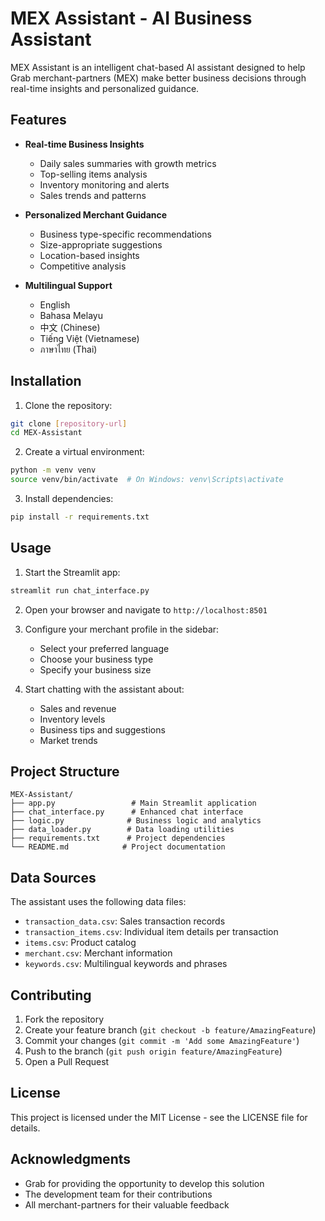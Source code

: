 # MEX Assistant - AI Business Assistant

MEX Assistant is an intelligent chat-based AI assistant designed to help Grab merchant-partners (MEX) make better business decisions through real-time insights and personalized guidance.

## Features

- **Real-time Business Insights**
  - Daily sales summaries with growth metrics
  - Top-selling items analysis
  - Inventory monitoring and alerts
  - Sales trends and patterns

- **Personalized Merchant Guidance**
  - Business type-specific recommendations
  - Size-appropriate suggestions
  - Location-based insights
  - Competitive analysis

- **Multilingual Support**
  - English
  - Bahasa Melayu
  - 中文 (Chinese)
  - Tiếng Việt (Vietnamese)
  - ภาษาไทย (Thai)

## Installation

1. Clone the repository:
```bash
git clone [repository-url]
cd MEX-Assistant
```

2. Create a virtual environment:
```bash
python -m venv venv
source venv/bin/activate  # On Windows: venv\Scripts\activate
```

3. Install dependencies:
```bash
pip install -r requirements.txt
```

## Usage

1. Start the Streamlit app:
```bash
streamlit run chat_interface.py
```

2. Open your browser and navigate to `http://localhost:8501`

3. Configure your merchant profile in the sidebar:
   - Select your preferred language
   - Choose your business type
   - Specify your business size

4. Start chatting with the assistant about:
   - Sales and revenue
   - Inventory levels
   - Business tips and suggestions
   - Market trends

## Project Structure

```
MEX-Assistant/
├── app.py                 # Main Streamlit application
├── chat_interface.py      # Enhanced chat interface
├── logic.py              # Business logic and analytics
├── data_loader.py        # Data loading utilities
├── requirements.txt      # Project dependencies
└── README.md            # Project documentation
```

## Data Sources

The assistant uses the following data files:
- `transaction_data.csv`: Sales transaction records
- `transaction_items.csv`: Individual item details per transaction
- `items.csv`: Product catalog
- `merchant.csv`: Merchant information
- `keywords.csv`: Multilingual keywords and phrases

## Contributing

1. Fork the repository
2. Create your feature branch (`git checkout -b feature/AmazingFeature`)
3. Commit your changes (`git commit -m 'Add some AmazingFeature'`)
4. Push to the branch (`git push origin feature/AmazingFeature`)
5. Open a Pull Request

## License

This project is licensed under the MIT License - see the LICENSE file for details.

## Acknowledgments

- Grab for providing the opportunity to develop this solution
- The development team for their contributions
- All merchant-partners for their valuable feedback